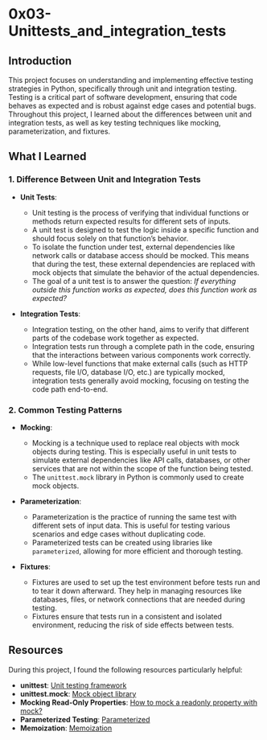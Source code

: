 # 0x03-Unittests_and_integration_tests
## Introduction

This project focuses on understanding and implementing effective testing strategies in Python, specifically through unit and integration testing. Testing is a critical part of software development, ensuring that code behaves as expected and is robust against edge cases and potential bugs. Throughout this project, I learned about the differences between unit and integration tests, as well as key testing techniques like mocking, parameterization, and fixtures.

## What I Learned

### 1. Difference Between Unit and Integration Tests

- **Unit Tests**: 
  - Unit testing is the process of verifying that individual functions or methods return expected results for different sets of inputs. 
  - A unit test is designed to test the logic inside a specific function and should focus solely on that function’s behavior.
  - To isolate the function under test, external dependencies like network calls or database access should be mocked. This means that during the test, these external dependencies are replaced with mock objects that simulate the behavior of the actual dependencies.
  - The goal of a unit test is to answer the question: *If everything outside this function works as expected, does this function work as expected?*

- **Integration Tests**: 
  - Integration testing, on the other hand, aims to verify that different parts of the codebase work together as expected.
  - Integration tests run through a complete path in the code, ensuring that the interactions between various components work correctly.
  - While low-level functions that make external calls (such as HTTP requests, file I/O, database I/O, etc.) are typically mocked, integration tests generally avoid mocking, focusing on testing the code path end-to-end.

### 2. Common Testing Patterns

- **Mocking**: 
  - Mocking is a technique used to replace real objects with mock objects during testing. This is especially useful in unit tests to simulate external dependencies like API calls, databases, or other services that are not within the scope of the function being tested.
  - The `unittest.mock` library in Python is commonly used to create mock objects.

- **Parameterization**: 
  - Parameterization is the practice of running the same test with different sets of input data. This is useful for testing various scenarios and edge cases without duplicating code.
  - Parameterized tests can be created using libraries like `parameterized`, allowing for more efficient and thorough testing.

- **Fixtures**: 
  - Fixtures are used to set up the test environment before tests run and to tear it down afterward. They help in managing resources like databases, files, or network connections that are needed during testing.
  - Fixtures ensure that tests run in a consistent and isolated environment, reducing the risk of side effects between tests.


## Resources

During this project, I found the following resources particularly helpful:

- **unittest**: [Unit testing framework](https://docs.python.org/3/library/unittest.html)
- **unittest.mock**: [Mock object library](https://docs.python.org/3/library/unittest.mock.html)
- **Mocking Read-Only Properties**: [How to mock a readonly property with mock?](https://docs.python.org/3/library/unittest.mock-examples.html)
- **Parameterized Testing**: [Parameterized](https://pypi.org/project/parameterized/)
- **Memoization**: [Memoization](https://en.wikipedia.org/wiki/Memoization)
